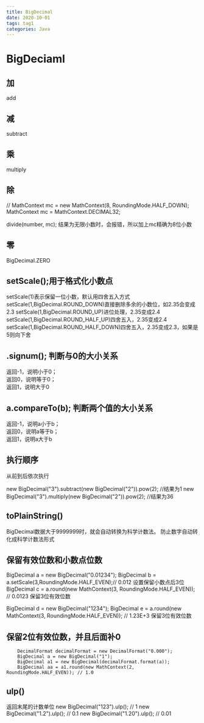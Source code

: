 ```yaml
---
title: BigDecimal
date: 2020-10-01
tags: tag1
categories: Java
---
```


# BigDeciaml

## 加
add

## 减
subtract

## 乘
multiply

## 除
// MathContext mc = new MathContext(8, RoundingMode.HALF_DOWN);
MathContext mc = MathContext.DECIMAL32;

divide(number, mc);  结果为无限小数时，会报错，所以加上mc精确为8位小数

## 零
BigDecimal.ZERO

## setScale();用于格式化小数点
setScale(1)表示保留一位小数，默认用四舍五入方式
setScale(1,BigDecimal.ROUND_DOWN)直接删除多余的小数位，如2.35会变成2.3
setScale(1,BigDecimal.ROUND_UP)进位处理，2.35变成2.4
setScale(1,BigDecimal.ROUND_HALF_UP)四舍五入，2.35变成2.4
setScale(1,BigDecimal.ROUND_HALF_DOWN)四舍五入，2.35变成2.3，如果是5则向下舍

## .signum(); 判断与0的大小关系
返回-1，说明小于0；  
返回0，说明等于0；  
返回1，说明大于0  


## a.compareTo(b); 判断两个值的大小关系

返回-1，说明a小于b；  
返回0，说明a等于b；  
返回1，说明a大于b  


## 执行顺序
从前到后依次执行  

new BigDecimal("3").subtract(new BigDecimal("2")).pow(2);  //结果为1
new BigDecimal("3").multiply(new BigDecimal("2")).pow(2);  //结果为36

## toPlainString()
BigDecimal数据大于9999999时，就会自动转换为科学计数法。
防止数字自动转化成科学计数法形式

## 保留有效位数和小数点位数
BigDecimal a = new BigDecimal("0.01234");
BigDecimal b = a.setScale(3,RoundingMode.HALF_EVEN);// 0.012 设置保留小数点后3位
BigDecimal c = a.round(new MathContext(3, RoundingMode.HALF_EVEN)); // 0.0123 保留3位有效位数

BigDecimal d = new BigDecimal("1234");
BigDecimal e = a.round(new MathContext(3, RoundingMode.HALF_EVEN)); // 1.23E+3 保留3位有效位数

## 保留2位有效位数，并且后面补0
        DecimalFormat decimalFormat = new DecimalFormat("0.000");
        BigDecimal a = new BigDecimal("1");
        BigDecimal a1 = new BigDecimal(decimalFormat.format(a)); 
        BigDecimal aa = a1.round(new MathContext(2, RoundingMode.HALF_EVEN)); // 1.0

## ulp()
返回末尾的计数单位
new BigDecimal("123").ulp(); // 1
new BigDecimal("1.2").ulp(); // 0.1
new BigDecimal("1.20").ulp(); // 0.01


